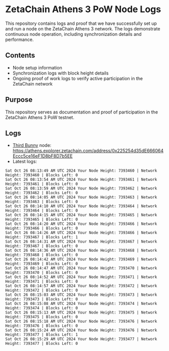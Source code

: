 # ZetaChain Athens 3 PoW Node Logs
This repository contains logs and proof that we have successfully set up and run a node on the ZetaChain Athens 3 network. The logs demonstrate continuous node operation, including synchronization details and performance.

## Contents
- Node setup information
- Synchronization logs with block height details
- Ongoing proof of work logs to verify active participation in the ZetaChain network

## Purpose
This repository serves as documentation and proof of participation in the ZetaChain Athens 3 PoW testnet.

## Logs

- [Third Bunny](https://thirdbunny.xyz/) node: https://athens.explorer.zetachain.com/address/0x225254d35dE666064Eccc5ce16eF1D8bF8D7b5EE
- Latest logs:
```
Sat Oct 26 08:13:49 AM UTC 2024 Your Node Height: 7393460 | Network Height: 7393460 | Blocks Left: 0
Sat Oct 26 08:13:54 AM UTC 2024 Your Node Height: 7393461 | Network Height: 7393461 | Blocks Left: 0
Sat Oct 26 08:13:59 AM UTC 2024 Your Node Height: 7393462 | Network Height: 7393462 | Blocks Left: 0
Sat Oct 26 08:14:05 AM UTC 2024 Your Node Height: 7393463 | Network Height: 7393463 | Blocks Left: 0
Sat Oct 26 08:14:10 AM UTC 2024 Your Node Height: 7393464 | Network Height: 7393464 | Blocks Left: 0
Sat Oct 26 08:14:15 AM UTC 2024 Your Node Height: 7393465 | Network Height: 7393465 | Blocks Left: 0
Sat Oct 26 08:14:20 AM UTC 2024 Your Node Height: 7393466 | Network Height: 7393466 | Blocks Left: 0
Sat Oct 26 08:14:26 AM UTC 2024 Your Node Height: 7393466 | Network Height: 7393467 | Blocks Left: 1
Sat Oct 26 08:14:31 AM UTC 2024 Your Node Height: 7393467 | Network Height: 7393467 | Blocks Left: 0
Sat Oct 26 08:14:36 AM UTC 2024 Your Node Height: 7393468 | Network Height: 7393468 | Blocks Left: 0
Sat Oct 26 08:14:42 AM UTC 2024 Your Node Height: 7393469 | Network Height: 7393469 | Blocks Left: 0
Sat Oct 26 08:14:47 AM UTC 2024 Your Node Height: 7393470 | Network Height: 7393470 | Blocks Left: 0
Sat Oct 26 08:14:52 AM UTC 2024 Your Node Height: 7393471 | Network Height: 7393471 | Blocks Left: 0
Sat Oct 26 08:14:57 AM UTC 2024 Your Node Height: 7393472 | Network Height: 7393472 | Blocks Left: 0
Sat Oct 26 08:15:03 AM UTC 2024 Your Node Height: 7393473 | Network Height: 7393473 | Blocks Left: 0
Sat Oct 26 08:15:08 AM UTC 2024 Your Node Height: 7393474 | Network Height: 7393474 | Blocks Left: 0
Sat Oct 26 08:15:13 AM UTC 2024 Your Node Height: 7393475 | Network Height: 7393475 | Blocks Left: 0
Sat Oct 26 08:15:18 AM UTC 2024 Your Node Height: 7393476 | Network Height: 7393476 | Blocks Left: 0
Sat Oct 26 08:15:24 AM UTC 2024 Your Node Height: 7393476 | Network Height: 7393477 | Blocks Left: 1
Sat Oct 26 08:15:29 AM UTC 2024 Your Node Height: 7393477 | Network Height: 7393477 | Blocks Left: 0
```
